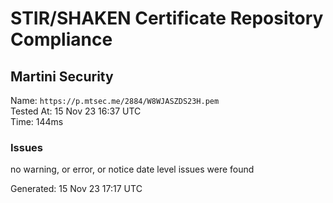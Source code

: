 # STIR/SHAKEN Certificate Repository Compliance

## Martini Security

Name: `https://p.mtsec.me/2884/W8WJASZDS23H.pem`\
Tested At: 15 Nov 23 16:37 UTC\
Time: 144ms

### Issues

no warning, or error, or notice date level issues were found

Generated: 15 Nov 23 17:17 UTC